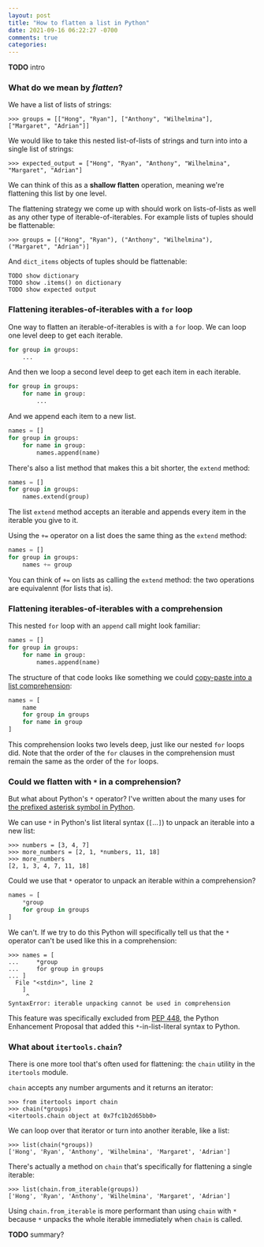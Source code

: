 ```yaml
---
layout: post
title: "How to flatten a list in Python"
date: 2021-09-16 06:22:27 -0700
comments: true
categories: 
---
```


**TODO** intro


### What do we mean by *flatten*?

We have a list of lists of strings:

```pycon
>>> groups = [["Hong", "Ryan"], ["Anthony", "Wilhelmina"], ["Margaret", "Adrian"]]
```

We would like to take this nested list-of-lists of strings and turn into into a single list of strings:

```pycon
>>> expected_output = ["Hong", "Ryan", "Anthony", "Wilhelmina", "Margaret", "Adrian"]
```

We can think of this as a **shallow flatten** operation, meaning we're flattening this list by one level.

The flattening strategy we come up with should work on lists-of-lists as well as any other type of iterable-of-iterables.
For example lists of tuples should be flattenable:

```pycon
>>> groups = [("Hong", "Ryan"), ("Anthony", "Wilhelmina"), ("Margaret", "Adrian")]
```

And `dict_items` objects of tuples should be flattenable:

```pycon
TODO show dictionary
TODO show .items() on dictionary
TODO show expected output
```


### Flattening iterables-of-iterables with a `for` loop

One way to flatten an iterable-of-iterables is with a `for` loop.
We can loop one level deep to get each iterable.

```python
for group in groups:
    ...
```

And then we loop a second level deep to get each item in each iterable.

```python
for group in groups:
    for name in group:
        ...
```

And we append each item to a new list.

```python
names = []
for group in groups:
    for name in group:
        names.append(name)
```

There's also a list method that makes this a bit shorter, the `extend` method:

```python
names = []
for group in groups:
    names.extend(group)
```

The list `extend` method accepts an iterable and appends every item in the iterable you give to it.

Using the `+=` operator on a list does the same thing as the `extend` method:

```python
names = []
for group in groups:
    names += group
```

You can think of `+=` on lists as calling the `extend` method: the two operations are equivalennt (for lists that is).


### Flattening iterables-of-iterables with a comprehension

This nested `for` loop with an `append` call might look familiar:

```python
names = []
for group in groups:
    for name in group:
        names.append(name)
```

The structure of that code looks like something we could [copy-paste into a list comprehension][comprehension]:

```python
names = [
    name
    for group in groups
    for name in group
]
```

This comprehension looks two levels deep, just like our nested `for` loops did.
Note that the order of the `for` clauses in the comprehension must remain the same as the order of the `for` loops.


### Could we flatten with `*` in a comprehension?

But what about Python's `*` operator?
I've written about the many uses for [the prefixed asterisk symbol in Python][asterisks].

We can use `*` in Python's list literal syntax (`[`...`]`) to unpack an iterable into a new list:

```pycon
>>> numbers = [3, 4, 7]
>>> more_numbers = [2, 1, *numbers, 11, 18]
>>> more_numbers
[2, 1, 3, 4, 7, 11, 18]
```

Could we use that `*` operator to unpack an iterable within a comprehension?

```python
names = [
    *group
    for group in groups
]
```

We can't.
If we try to do this Python will specifically tell us that the `*` operator can't be used like this in a comprehension:

```pycon
>>> names = [
...     *group
...     for group in groups
... ]
  File "<stdin>", line 2
    ]
     ^
SyntaxError: iterable unpacking cannot be used in comprehension
```

This feature was specifically excluded from [PEP 448][], the Python Enhancement Proposal that added this `*`-in-list-literal syntax to Python.


### What about `itertools.chain`?

There is one more tool that's often used for flattening: the `chain` utility in the `itertools` module.

`chain` accepts any number arguments and it returns an iterator:

```pycon
>>> from itertools import chain
>>> chain(*groups)
<itertools.chain object at 0x7fc1b2d65bb0>
```

We can loop over that iterator or turn into another iterable, like a list:

```pycon
>>> list(chain(*groups))
['Hong', 'Ryan', 'Anthony', 'Wilhelmina', 'Margaret', 'Adrian']
```

There's actually a method on `chain` that's specifically for flattening a single iterable:

```pycon
>>> list(chain.from_iterable(groups))
['Hong', 'Ryan', 'Anthony', 'Wilhelmina', 'Margaret', 'Adrian']
```

Using `chain.from_iterable` is more performant than using `chain` with `*` because `*` unpacks the whole iterable immediately when `chain` is called.

**TODO** summary?


[comprehension]: https://treyhunner.com/2015/12/python-list-comprehensions-now-in-color/
[asterisks]: https://treyhunner.com/2018/10/asterisks-in-python-what-they-are-and-how-to-use-them/
[pep 448]: https://www.python.org/dev/peps/pep-0448/#variations
